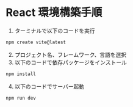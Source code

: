 # React 環境構築手順
1. ターミナルで以下のコードを実行
```bash
npm create vite@latest
```
2. プロジェクト名、フレームワーク、言語を選択
3. 以下のコードで依存パッケージをインストール
```bash
npm install
```
4. 以下のコードでサーバー起動
```bash
npm run dev
```